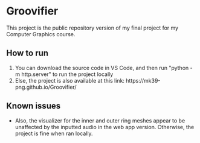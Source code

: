 <h1>Groovifier</h1>

This project is the public repository version of my final project for my Computer Graphics course.

<h2>How to run</h2>
<ol>
  <li>You can download the source code in VS Code, and then run "python -m http.server" to run the project locally</li>
  <li>Else, the project is also available at this link: https://mk39-png.github.io/Groovifier/ </li>
</ol>

<h2>Known issues</h2>
<ul>
  <li>Also, the visualizer for the inner and outer ring meshes appear to be unaffected by the inputted audio in the web app version. Otherwise, the project is fine when ran locally.</li>
</ul>

